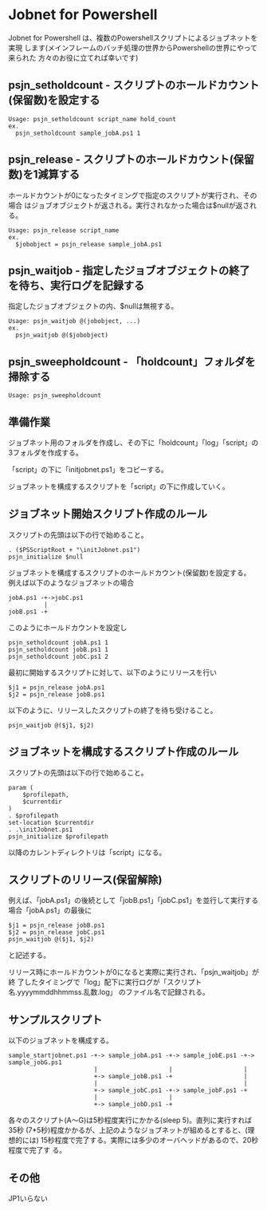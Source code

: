 ﻿# Jobnet for Powershell

Jobnet for Powershell は、複数のPowershellスクリプトによるジョブネットを実現
します(メインフレームのバッチ処理の世界からPowershellの世界にやって来られた
方々のお役に立てれば幸いです)

## psjn_setholdcount - スクリプトのホールドカウント(保留数)を設定する
```
Usage: psjn_setholdcount script_name hold_count
ex.
  psjn_setholdcount sample_jobA.ps1 1
```

## psjn_release - スクリプトのホールドカウント(保留数)を1減算する
ホールドカウントが0になったタイミングで指定のスクリプトが実行され、その場合
はジョブオブジェクトが返される。実行されなかった場合は$nullが返される。
```
Usage: psjn_release script_name
ex.
  $jobobject = psjn_release sample_jobA.ps1
```

## psjn_waitjob - 指定したジョブオブジェクトの終了を待ち、実行ログを記録する
指定したジョブオブジェクトの内、$nullは無視する。
```
Usage: psjn_waitjob @(jobobject, ...)
ex.
  psjn_waitjob @($jobobject)
```

## psjn_sweepholdcount - 「holdcount」フォルダを掃除する
```
Usage: psjn_sweepholdcount
```

## 準備作業
ジョブネット用のフォルダを作成し、その下に「holdcount」「log」「script」の
3フォルダを作成する。

「script」の下に「initjobnet.ps1」をコピーする。

ジョブネットを構成するスクリプトを「script」の下に作成していく。

## ジョブネット開始スクリプト作成のルール
スクリプトの先頭は以下の行で始めること。
```
. ($PSScriptRoot + "\initJobnet.ps1")
psjn_initialize $null
```

ジョブネットを構成するスクリプトのホールドカウント(保留数)を設定する。
例えば以下のようなジョブネットの場合
```
jobA.ps1 -+->jobC.ps1
          |
jobB.ps1 -+
```

このようにホールドカウントを設定し
```
psjn_setholdcount jobA.ps1 1
psjn_setholdcount jobB.ps1 1
psjn_setholdcount jobC.ps1 2
```

最初に開始するスクリプトに対して、以下のようにリリースを行い
```
$j1 = psjn_release jobA.ps1
$j2 = psjn_release jobB.ps1
```

以下のように、リリースしたスクリプトの終了を待ち受けること。
```
psjn_waitjob @($j1, $j2)
```

## ジョブネットを構成するスクリプト作成のルール
スクリプトの先頭は以下の行で始めること。
```
param (
    $profilepath,
    $currentdir
)
. $profilepath
set-location $currentdir
. .\initJobnet.ps1
psjn_initialize $profilepath
```
以降のカレントディレクトリは「script」になる。

## スクリプトのリリース(保留解除)
例えば、「jobA.ps1」の後続として「jobB.ps1」「jobC.ps1」を並行して実行する
場合「jobA.ps1」の最後に
```
$j1 = psjn_release jobB.ps1
$j2 = psjn_release jobC.ps1
psjn_waitjob @($j1, $j2)
```
と記述する。

リリース時にホールドカウントが0になると実際に実行され、「psjn_waitjob」が終
了したタイミングで「log」配下に実行ログが「スクリプト名.yyyymmddhhmmss.乱数.log」
のファイル名で記録される。

## サンプルスクリプト
以下のジョブネットを構成する。
```
sample_startjobnet.ps1 -+-> sample_jobA.ps1 -+-> sample_jobE.ps1 -+-> sample_jobG.ps1
                        |                    |                    |
                        +-> sample_jobB.ps1 -+                    |
                        |                                         |
                        +-> sample_jobC.ps1 -+-> sample_jobF.ps1 -+
                        |                    |
                        +-> sample_jobD.ps1 -+
```
各々のスクリプト(A～G)は5秒程度実行にかかる(sleep 5)。直列に実行すれば35秒
(7*5秒)程度かかるが、上記のようなジョブネットが組めるとすると、(理想的には)
15秒程度で完了する。実際には多少のオーバヘッドがあるので、20秒程度で完了す
る。

## その他
JP1いらない
